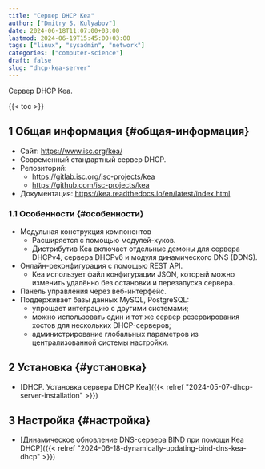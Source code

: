 ```yaml
---
title: "Сервер DHCP Kea"
author: ["Dmitry S. Kulyabov"]
date: 2024-06-18T11:07:00+03:00
lastmod: 2024-06-19T15:45:00+03:00
tags: ["linux", "sysadmin", "network"]
categories: ["computer-science"]
draft: false
slug: "dhcp-kea-server"
---
```


Сервер DHCP Kea.

<!--more-->

{{< toc >}}


## <span class="section-num">1</span> Общая информация {#общая-информация}

-   Сайт: <https://www.isc.org/kea/>
-   Современный стандартный сервер DHCP.
-   Репозиторий:
    -   <https://gitlab.isc.org/isc-projects/kea>
    -   <https://github.com/isc-projects/kea>
-   Документация: <https://kea.readthedocs.io/en/latest/index.html>


### <span class="section-num">1.1</span> Особенности {#особенности}

-   Модульная конструкция компонентов
    -   Расширяется с помощью модулей-хуков.
    -   Дистрибутив Kea включает отдельные демоны для сервера DHCPv4, сервера DHCPv6 и модуля динамического DNS (DDNS).
-   Онлайн-реконфигурация с помощью REST API.
    -   Kea использует файл конфигурации JSON, который можно изменить удалённо без остановки и перезапуска сервера.
-   Панель управления через веб-интерфейс.
-   Поддерживает базы данных MySQL, PostgreSQL:
    -   упрощает интеграцию с другими системами;
    -   можно использовать один и тот же сервер резервирования хостов для нескольких DHCP-серверов;
    -   администрирование глобальных параметров из централизованной системы настройки.


## <span class="section-num">2</span> Установка {#установка}

-   [DHCP. Установка сервера DHCP Kea]({{< relref "2024-05-07-dhcp-server-installation" >}})


## <span class="section-num">3</span> Настройка {#настройка}

-   [Динамическое обновление DNS-сервера BIND при помощи Kea DHCP]({{< relref "2024-06-18-dynamically-updating-bind-dns-kea-dhcp" >}})
